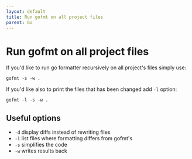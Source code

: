 ```yaml
---
layout: default
title: Run gofmt on all project files
parent: Go
---
```


# Run gofmt on all project files

If you'd like to run go formatter recursively on all project's files simply use:

```
gofmt -s -w .
```

If you'd like also to print the files that has been changed add `-l` option:

```
gofmt -l -s -w .
```

## Useful options

  - `-d` display diffs instead of rewriting files
  - `-l` list files where formatting differs from gofmt's
  - `-s` simplifies the code
  - `-w` writes results back
